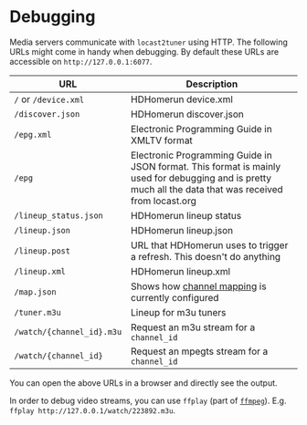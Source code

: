 # Debugging

Media servers communicate with `locast2tuner` using HTTP. The following URLs might come in handy when debugging. By default these URLs are accessible on `http://127.0.0.1:6077`.

|URL|Description|
| - | - |
`/` or `/device.xml` | HDHomerun device.xml
`/discover.json` | HDHomerun discover.json
`/epg.xml` | Electronic Programming Guide in XMLTV format
`/epg` | Electronic Programming Guide in JSON format. This format is mainly used for debugging and is pretty much all the data that was received from locast.org
`/lineup_status.json` | HDHomerun lineup status
`/lineup.json` | HDHomerun lineup.json
`/lineup.post` | URL that HDHomerun uses to trigger a refresh. This doesn't do anything
`/lineup.xml` | HDHomerun lineup.xml
`/map.json` | Shows how [channel mapping](./remapping.md) is currently configured
`/tuner.m3u` | Lineup for m3u tuners
`/watch/{channel_id}.m3u` | Request an m3u stream for a `channel_id`
`/watch/{channel_id}` | Request an mpegts stream for a `channel_id`

You can open the above URLs in a browser and directly see the output.

In order to debug video streams, you can use `ffplay` (part of [`ffmpeg`](https://www.ffmpeg.org/)). E.g. `ffplay http://127.0.0.1/watch/223892.m3u`.
